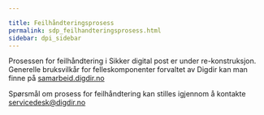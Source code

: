 ```yaml
---

title: Feilhåndteringsprosess  
permalink: sdp_feilhandteringsprosess.html
sidebar: dpi_sidebar
---
```


Prosessen for feilhåndtering i Sikker digital post er under re-konstruksjon. 
Generelle bruksvilkår for felleskomponenter forvaltet av Digdir kan man
finne på [samarbeid.digdir.no](http://samarbeid.difi.no/)

Spørsmål om prosess for feilhåndtering kan stilles igjennom å kontakte
<servicedesk@digdir.no>
